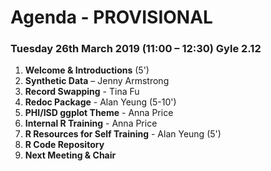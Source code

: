 # Agenda - PROVISIONAL

### Tuesday 26th March 2019 (11:00 – 12:30) Gyle 2.12

1. **Welcome & Introductions** (5')
2. **Synthetic Data** – Jenny Armstrong
3. **Record Swapping** - Tina Fu
4. **Redoc Package** - Alan Yeung (5-10')
5. **PHI/ISD ggplot Theme** - Anna Price
6. **Internal R Training** - Anna Price
7. **R Resources for Self Training** - Alan Yeung (5')
8. **R Code Repository**
9. **Next Meeting & Chair**
